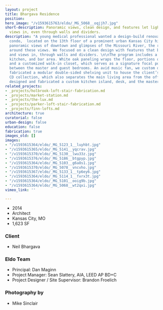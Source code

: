 ```yaml
---
layout: project
title: Bhargava Residence
position: 
hero_image: "/v1593615763/eldo/_MG_5068__oqjjh7.jpg"
short-description: Panoramic views, clean design, and features let light and city
  views in, even through walls and dividers.
description: "A young medical professional wanted a design-build renovation of his
  condo,  located on the 13th floor of a prominent urban Kansas City high-rise. With
  panoramic views of downtown and glimpses of the Missouri River, the renovation centered
  around these views. We focused on a clean design with features that brought light
  and views in, through walls and dividers. \n\nThe program includes a new office,
  kitchen, and bar area. White oak paneling wraps the floor, portions of the ceiling
  and a customized walk-in closet, which serves as a signature focal point and buffer
  between the master and guest bedrooms. An avid music fan, we custom designed and
  fabricated a modular double-sided shelving unit to house the client’s elaborate
  CD collection, which also separates the main living area from the office. We also
  designed and fabricated a custom kitchen island, desk, and the master bath vanity."
related_projects:
- _projects/holbrook-loft-stair-fabrication.md
- _projects/market-station.md
- _projects/the-lux.md
- _projects/parker-loft-stair-fabrication.md
- _projects/finn-lofts.md
architecture: true
curatorial: false
urban-design: false
education: false
fabrication: true
images_old: []
images:
- "/v1593615364/eldo/_MG_5123_1__luyhbt.jpg"
- "/v1593615365/eldo/_MG_5141__yqcrav.jpg"
- "/v1593615370/eldo/_MG_5130__lwu33z.jpg"
- "/v1593615376/eldo/_MG_5186__btgpyp.jpg"
- "/v1593615364/eldo/_MG_5103__g6a8s1.jpg"
- "/v1593615370/eldo/_MG_5078__vncvho.jpg"
- "/v1593615367/eldo/_MG_5133_1__tp6ey6.jpg"
- "/v1593615364/eldo/_MG_5114_1__fxrx3t.jpg"
- "/v1593615364/eldo/_MG_5101__ooig9b.jpg"
- "/v1593615364/eldo/_MG_5068__wt2qxi.jpg"
vimeo_link: ''

---
```

* 2014
* Architect
* Kansas City, MO
* 1,623 SF

### Client

* Neil Bhargava

### Eldo Team

* Principal: Dan Maginn
* Project Manager: Sean Slattery, AIA, LEED AP BD+C
* Project Designer / Site Supervisor: Brandon Froelich

### Photography by

* Mike Sinclair